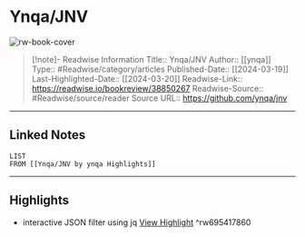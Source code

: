 # Ynqa/JNV

![rw-book-cover](https://readwise-assets.s3.amazonaws.com/media/uploaded_book_covers/profile_174804/jnv)
<br>
>[!note]- Readwise Information
>Title:: Ynqa/JNV
>Author:: [[ynqa]]
>Type:: #Readwise/category/articles
>Published-Date:: [[2024-03-19]]
>Last-Highlighted-Date:: [[2024-03-20]]
>Readwise-Link:: https://readwise.io/bookreview/38850267
>Readwise-Source:: #Readwise/source/reader
>Source URL:: https://github.com/ynqa/jnv
--- 

## Linked Notes
```dataview
LIST
FROM [[Ynqa/JNV by ynqa Highlights]]
```

---

## Highlights
- interactive JSON filter using jq [View Highlight](https://readwise.io/open/695417860) ^rw695417860

